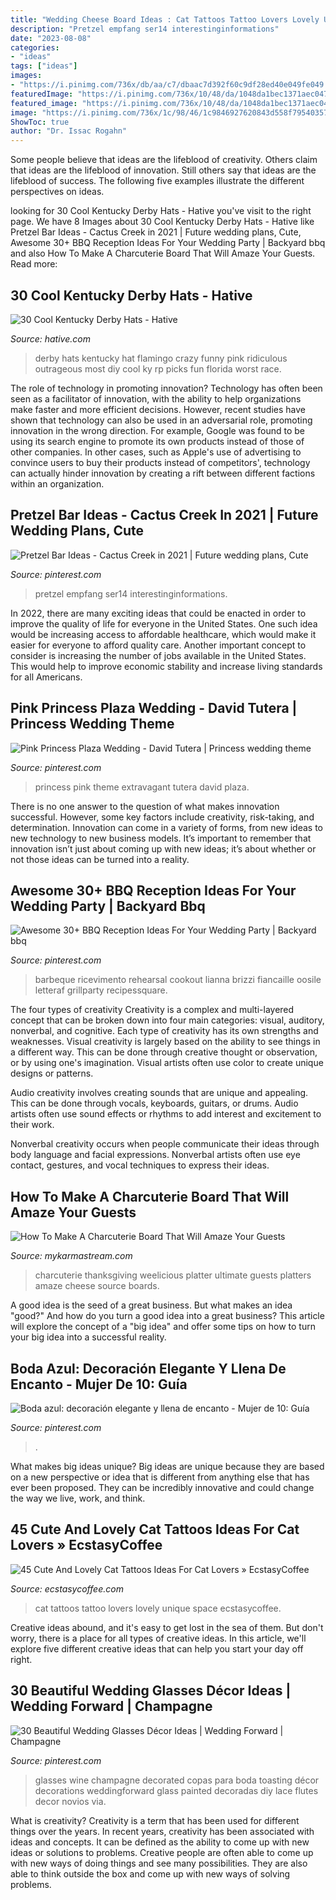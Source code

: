 ```yaml
---
title: "Wedding Cheese Board Ideas : Cat Tattoos Tattoo Lovers Lovely Unique Space Ecstasycoffee"
description: "Pretzel empfang ser14 interestinginformations"
date: "2023-08-08"
categories:
- "ideas"
tags: ["ideas"]
images:
- "https://i.pinimg.com/736x/db/aa/c7/dbaac7d392f60c9df28ed40e049fe049.jpg"
featuredImage: "https://i.pinimg.com/736x/10/48/da/1048da1bec1371aec047b8ebd7e09a4f.jpg"
featured_image: "https://i.pinimg.com/736x/10/48/da/1048da1bec1371aec047b8ebd7e09a4f.jpg"
image: "https://i.pinimg.com/736x/1c/98/46/1c9846927620843d558f795403571476.jpg"
ShowToc: true
author: "Dr. Issac Rogahn"
---
```



Some people believe that ideas are the lifeblood of creativity. Others claim that ideas are the lifeblood of innovation. Still others say that ideas are the lifeblood of success. The following five examples illustrate the different perspectives on ideas.

	

		
looking for 30 Cool Kentucky Derby Hats - Hative you've visit to the right page. We have 8 Images about 30 Cool Kentucky Derby Hats - Hative like Pretzel Bar Ideas - Cactus Creek in 2021 | Future wedding plans, Cute, Awesome 30+ BBQ Reception Ideas For Your Wedding Party | Backyard bbq and also How To Make A Charcuterie Board That Will Amaze Your Guests. Read more:
		
    
## 30 Cool Kentucky Derby Hats - Hative

<img loading=lazy src="https://hative.com/wp-content/uploads/2014/06/kentucky-derby-hats/7-kentucky-derby-hats.jpg" onerror="this.onerror=null;this.src='https://tse4.mm.bing.net/th?id=OIP.IANVJXUthWjuD_UNc3vWfgHaLN&amp;pid=15.1';" alt="30 Cool Kentucky Derby Hats - Hative">

_Source: hative.com_

>derby hats kentucky hat flamingo crazy funny pink ridiculous outrageous most diy cool ky rp picks fun florida worst race. 

	

The role of technology in promoting innovation?
Technology has often been seen as a facilitator of innovation, with the ability to help organizations make faster and more efficient decisions. However, recent studies have shown that technology can also be used in an adversarial role, promoting innovation in the wrong direction. For example, Google was found to be using its search engine to promote its own products instead of those of other companies. In other cases, such as Apple's use of advertising to convince users to buy their products instead of competitors', technology can actually hinder innovation by creating a rift between different factions within an organization.

    
## Pretzel Bar Ideas - Cactus Creek In 2021 | Future Wedding Plans, Cute

<img loading=lazy src="https://i.pinimg.com/736x/1c/98/46/1c9846927620843d558f795403571476.jpg" onerror="this.onerror=null;this.src='https://tse4.mm.bing.net/th?id=OIP.2pQmROcz4lx0rh5DSdgPjwHaJ4&amp;pid=15.1';" alt="Pretzel Bar Ideas - Cactus Creek in 2021 | Future wedding plans, Cute">

_Source: pinterest.com_

>pretzel empfang ser14 interestinginformations. 

	

In 2022, there are many exciting ideas that could be enacted in order to improve the quality of life for everyone in the United States. One such idea would be increasing access to affordable healthcare, which would make it easier for everyone to afford quality care. Another important concept to consider is increasing the number of jobs available in the United States. This would help to improve economic stability and increase living standards for all Americans.

    
## Pink Princess Plaza Wedding - David Tutera | Princess Wedding Theme

<img loading=lazy src="https://i.pinimg.com/736x/9f/2f/6f/9f2f6f847e810f0e7ec5a45d1f311c3f.jpg" onerror="this.onerror=null;this.src='https://tse3.mm.bing.net/th?id=OIP.ig-LSenhtq0Ig6_57eQzJAHaLH&amp;pid=15.1';" alt="Pink Princess Plaza Wedding - David Tutera | Princess wedding theme">

_Source: pinterest.com_

>princess pink theme extravagant tutera david plaza. 

	

There is no one answer to the question of what makes innovation successful. However, some key factors include creativity, risk-taking, and determination. Innovation can come in a variety of forms, from new ideas to new technology to new business models. It’s important to remember that innovation isn’t just about coming up with new ideas; it’s about whether or not those ideas can be turned into a reality.

    
## Awesome 30+ BBQ Reception Ideas For Your Wedding Party | Backyard Bbq

<img loading=lazy src="https://i.pinimg.com/736x/e4/08/81/e40881496ab27ba557cf57a5d27f52fe.jpg" onerror="this.onerror=null;this.src='https://tse1.mm.bing.net/th?id=OIP.o_23Ptl6dr_2HPO-g7fXpgHaKe&amp;pid=15.1';" alt="Awesome 30+ BBQ Reception Ideas For Your Wedding Party | Backyard bbq">

_Source: pinterest.com_

>barbeque ricevimento rehearsal cookout lianna brizzi fiancaille oosile letteraf grillparty recipessquare. 

	

The four types of creativity
Creativity is a complex and multi-layered concept that can be broken down into four main categories: visual, auditory, nonverbal, and cognitive. Each type of creativity has its own strengths and weaknesses.
Visual creativity is largely based on the ability to see things in a different way. This can be done through creative thought or observation, or by using one's imagination. Visual artists often use color to create unique designs or patterns.

Audio creativity involves creating sounds that are unique and appealing. This can be done through vocals, keyboards, guitars, or drums. Audio artists often use sound effects or rhythms to add interest and excitement to their work.

Nonverbal creativity occurs when people communicate their ideas through body language and facial expressions. Nonverbal artists often use eye contact, gestures, and vocal techniques to express their ideas.

    
## How To Make A Charcuterie Board That Will Amaze Your Guests

<img loading=lazy src="https://mykarmastream.com/wp-content/uploads/2019/02/How-To-Make-a-Charcuterie-Board-2.jpg" onerror="this.onerror=null;this.src='https://tse2.mm.bing.net/th?id=OIP.88Ro7m3YN6FkMGc2ymXa0wHaLH&amp;pid=15.1';" alt="How To Make A Charcuterie Board That Will Amaze Your Guests">

_Source: mykarmastream.com_

>charcuterie thanksgiving weelicious platter ultimate guests platters amaze cheese source boards. 

	

A good idea is the seed of a great business. But what makes an idea "good?" And how do you turn a good idea into a great business? This article will explore the concept of a "big idea" and offer some tips on how to turn your big idea into a successful reality.

    
## Boda Azul: Decoración Elegante Y Llena De Encanto - Mujer De 10: Guía

<img loading=lazy src="https://i.pinimg.com/736x/db/aa/c7/dbaac7d392f60c9df28ed40e049fe049.jpg" onerror="this.onerror=null;this.src='https://tse3.mm.bing.net/th?id=OIP.DWQ2WAkybb8SdU09jr-kcQHaLF&amp;pid=15.1';" alt="Boda azul: decoración elegante y llena de encanto - Mujer de 10: Guía">

_Source: pinterest.com_

>. 

	

What makes big ideas unique?
Big ideas are unique because they are based on a new perspective or idea that is different from anything else that has ever been proposed. They can be incredibly innovative and could change the way we live, work, and think.

    
## 45 Cute And Lovely Cat Tattoos Ideas For Cat Lovers » EcstasyCoffee

<img loading=lazy src="https://i0.wp.com/www.ecstasycoffee.com/wp-content/uploads/2016/09/Cool-unique-space-cat-tattoo-idea-on-shoulder..jpg?resize=600%2C592" onerror="this.onerror=null;this.src='https://tse3.mm.bing.net/th?id=OIP.Mhe6HLCG1TwOVtVHUx7UVQHaHT&amp;pid=15.1';" alt="45 Cute And Lovely Cat Tattoos Ideas For Cat Lovers » EcstasyCoffee">

_Source: ecstasycoffee.com_

>cat tattoos tattoo lovers lovely unique space ecstasycoffee. 

	

Creative ideas abound, and it's easy to get lost in the sea of them. But don't worry, there is a place for all types of creative ideas. In this article, we'll explore five different creative ideas that can help you start your day off right.

    
## 30 Beautiful Wedding Glasses Décor Ideas | Wedding Forward | Champagne

<img loading=lazy src="https://i.pinimg.com/736x/10/48/da/1048da1bec1371aec047b8ebd7e09a4f.jpg" onerror="this.onerror=null;this.src='https://tse3.mm.bing.net/th?id=OIP.bbdeILlJmWJP4dj1aqg2PQHaLG&amp;pid=15.1';" alt="30 Beautiful Wedding Glasses Décor Ideas | Wedding Forward | Champagne">

_Source: pinterest.com_

>glasses wine champagne decorated copas para boda toasting décor decorations weddingforward glass painted decoradas diy lace flutes decor novios via. 

	

What is creativity?
Creativity is a term that has been used for different things over the years. In recent years, creativity has been associated with ideas and concepts. It can be defined as the ability to come up with new ideas or solutions to problems. Creative people are often able to come up with new ways of doing things and see many possibilities. They are also able to think outside the box and come up with new ways of solving problems.

